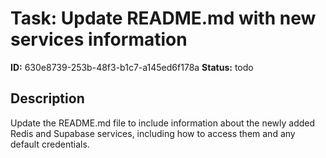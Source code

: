 # Task: Update README.md with new services information

**ID:** 630e8739-253b-48f3-b1c7-a145ed6f178a
**Status:** todo

## Description

Update the README.md file to include information about the newly added Redis and Supabase services, including how to access them and any default credentials.
